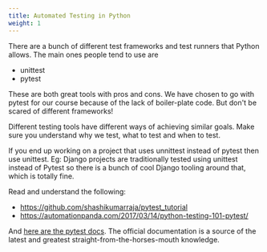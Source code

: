 ```yaml
---
title: Automated Testing in Python
weight: 1
---
```


There are a bunch of different test frameworks and test runners that Python allows. The main ones people tend to use are

- unittest
- pytest

These are both great tools with pros and cons. We have chosen to go with pytest for our course because of the lack of boiler-plate code. But don't be scared of different frameworks!

Different testing tools have different ways of achieving similar goals. Make sure you understand why we test, what to test and when to test.

If you end up working on a project that uses unnittest instead of pytest then use unittest. Eg: Django projects are traditionally tested using unittest instead of Pytest so there is a bunch of cool Django tooling around that, which is totally fine.

Read and understand the following:

- https://github.com/shashikumarraja/pytest_tutorial
- https://automationpanda.com/2017/03/14/python-testing-101-pytest/

And [here are the pytest docs](https://docs.pytest.org/en/latest/). The official documentation is a source of the latest and greatest straight-from-the-horses-mouth knowledge.